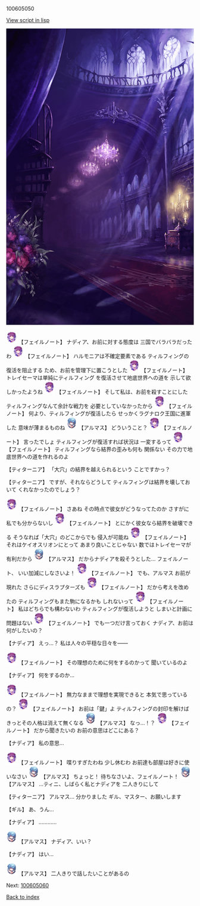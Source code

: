 100605050

[View script in lisp](../scripts/100605050.txt)

![300_devil_room.png](../images/backgrounds/300_devil_room.png)

<img src="../images/units/3401911.png" alt="3401911.png" height="34"/>
【フェイルノート】
ナディア、お前に対する態度は
三国でバラバラだったわ

<img src="../images/units/3401911.png" alt="3401911.png" height="34"/>
【フェイルノート】
ハルモニアは不確定要素である
ティルフィングの復活を阻止する
ため、お前を管理下に置こうとした

<img src="../images/units/3401911.png" alt="3401911.png" height="34"/>
【フェイルノート】
トレイセーマは単純にティルフィング
を復活させて地底世界への道を
示して欲しかったようね

<img src="../images/units/3401911.png" alt="3401911.png" height="34"/>
【フェイルノート】
そして私は、お前を殺すことにした
ティルフィングなんて余計な戦力を
必要としていなかったから

<img src="../images/units/3401911.png" alt="3401911.png" height="34"/>
【フェイルノート】
何より、ティルフィングが復活したら
せっかくラグナロク王国に進軍した
意味が薄まるものね

<img src="../images/units/3103811.png" alt="3103811.png" height="34"/>
【アルマス】
どういうこと？

<img src="../images/units/3401911.png" alt="3401911.png" height="34"/>
【フェイルノート】
言ったでしょ
ティルフィングが復活すれば状況は
一変するって

<img src="../images/units/3401911.png" alt="3401911.png" height="34"/>
【フェイルノート】
ティルフィングなら結界の歪みも何も
関係ない
その力で地底世界への道を作れるのよ

【ティターニア】
「大穴」の結界を越えられるという
ことですかっ？

【ティターニア】
ですが、それならどうして
ティルフィングは結界を壊しておいて
くれなかったのでしょう？

<img src="../images/units/3401911.png" alt="3401911.png" height="34"/>
【フェイルノート】
さあね
その時点で彼女がどうなってたのか
さすがに私でも分からないし

<img src="../images/units/3401911.png" alt="3401911.png" height="34"/>
【フェイルノート】
とにかく彼女なら結界を破壊できる
そうなれば「大穴」のどこからでも
侵入が可能ね

<img src="../images/units/3401911.png" alt="3401911.png" height="34"/>
【フェイルノート】
それはケイオスリオンにとって
あまり良いことじゃない
数ではトレイセーマが有利だから

<img src="../images/units/3103811.png" alt="3103811.png" height="34"/>
【アルマス】
だからナディアを殺そうとした…
フェイルノート、
いい加減にしなさいよ！

<img src="../images/units/3401911.png" alt="3401911.png" height="34"/>
【フェイルノート】
でも、アルマス
お前が現れた
さらにディスラプターズも

<img src="../images/units/3401911.png" alt="3401911.png" height="34"/>
【フェイルノート】
だから考えを改めたの
ティルフィングもまた駒になるかも
しれないって

<img src="../images/units/3401911.png" alt="3401911.png" height="34"/>
【フェイルノート】
私はどちらでも構わないわ
ティルフィングが復活しようと
しまいと計画に問題はない

<img src="../images/units/3401911.png" alt="3401911.png" height="34"/>
【フェイルノート】
でも一つだけ言っておく
ナディア、お前は何がしたいの？

【ナディア】
えっ…？
私は人々の平穏な日々を――

<img src="../images/units/3401911.png" alt="3401911.png" height="34"/>
【フェイルノート】
その理想のために何をするのかって
聞いているのよ

【ナディア】
何をするのか…

<img src="../images/units/3401911.png" alt="3401911.png" height="34"/>
【フェイルノート】
無力なままで理想を実現できると
本気で思っているの？

<img src="../images/units/3401911.png" alt="3401911.png" height="34"/>
【フェイルノート】
お前は「鍵」よ
ティルフィングの封印を解けば
きっとその人格は消えて無くなる

<img src="../images/units/3103811.png" alt="3103811.png" height="34"/>
【アルマス】
なっ…！？

<img src="../images/units/3401911.png" alt="3401911.png" height="34"/>
【フェイルノート】
だから聞きたいの
お前の意思はどこにある？

【ナディア】
私の意思…

<img src="../images/units/3401911.png" alt="3401911.png" height="34"/>
【フェイルノート】
喋りすぎたわね
少し休むわ
お前達も部屋は好きに使いなさい

<img src="../images/units/3103811.png" alt="3103811.png" height="34"/>
【アルマス】
ちょっと！
待ちなさいよ、フェイルノート！

<img src="../images/units/3103811.png" alt="3103811.png" height="34"/>
【アルマス】
…ティニ、しばらく私とナディアを
二人きりにして

【ティターニア】
アルマス…
分かりました
ギル、マスター、お願いします

【ギル】
あ、うん…

【ナディア】
…………

<img src="../images/units/3103811.png" alt="3103811.png" height="34"/>
【アルマス】
ナディア、いい？

【ナディア】
はい…

<img src="../images/units/3103811.png" alt="3103811.png" height="34"/>
【アルマス】
二人きりで話したいことがあるの

Next: [100605060](100605060.md)

[Back to index](index.md)
